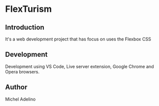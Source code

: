 # FlexTurism


## Introduction

It's a web development project that has focus on uses the Flexbox CSS

## Development

Development using VS Code, Live server extension, Google Chrome and Opera browsers.

## Author

Michel Adelino